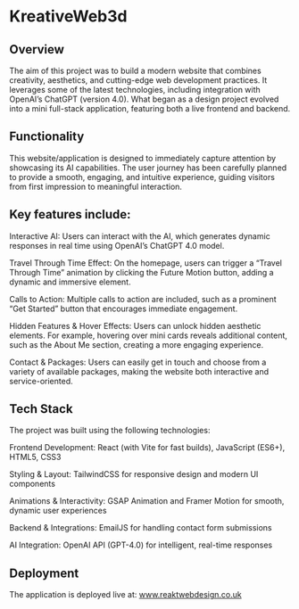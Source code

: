 # KreativeWeb3d
## Overview

The aim of this project was to build a modern website that combines creativity, aesthetics, and cutting-edge web development practices. It leverages some of the latest technologies, including integration with OpenAI’s ChatGPT (version 4.0). What began as a design project evolved into a mini full-stack application, featuring both a live frontend and backend.

## Functionality

This website/application is designed to immediately capture attention by showcasing its AI capabilities. The user journey has been carefully planned to provide a smooth, engaging, and intuitive experience, guiding visitors from first impression to meaningful interaction.

## Key features include:

Interactive AI: Users can interact with the AI, which generates dynamic responses in real time using OpenAI’s ChatGPT 4.0 model.

Travel Through Time Effect: On the homepage, users can trigger a “Travel Through Time” animation by clicking the Future Motion button, adding a dynamic and immersive element.

Calls to Action: Multiple calls to action are included, such as a prominent “Get Started” button that encourages immediate engagement.

Hidden Features & Hover Effects: Users can unlock hidden aesthetic elements. For example, hovering over mini cards reveals additional content, such as the About Me section, creating a more engaging experience.

Contact & Packages: Users can easily get in touch and choose from a variety of available packages, making the website both interactive and service-oriented.

## Tech Stack

The project was built using the following technologies:

Frontend Development: React (with Vite for fast builds), JavaScript (ES6+), HTML5, CSS3

Styling & Layout: TailwindCSS for responsive design and modern UI components

Animations & Interactivity: GSAP Animation and Framer Motion for smooth, dynamic user experiences

Backend & Integrations: EmailJS for handling contact form submissions

AI Integration: OpenAI API (GPT-4.0) for intelligent, real-time responses

## Deployment

The application is deployed live at: www.reaktwebdesign.co.uk
